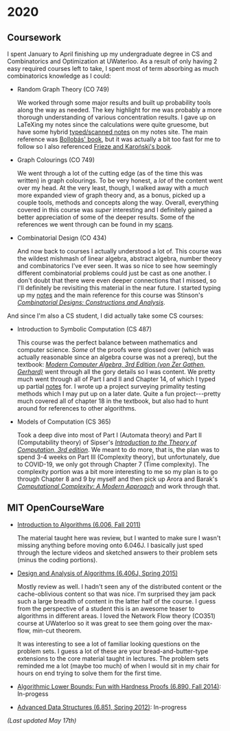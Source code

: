 # 2020

## Coursework

I spent January to April finishing up my undergraduate degree in CS and Combinatorics and Optimization at UWaterloo.
As a result of only having 2 easy required courses left to take, I spent most of term absorbing as much combinatorics knowledge as I could:

- Random Graph Theory (CO 749)

    We worked through some major results and built up probability tools along the way as needed.
    The key highlight for me was probably a more thorough understanding of various concentration results.
    I gave up on LaTeXing my notes since the calculations were quite gruesome, but have some hybrid [typed/scanned notes](https://nicholaspun.github.io/course-notes/co749_random/co749.pdf) on my notes site.
    The main reference was [Bollobás' book](https://www.cambridge.org/core/books/random-graphs/E21023008001CFA182CE666F5028489F), but it was actually a bit too fast for me to follow so I also referenced [Frieze and Karoński's book](https://www.cambridge.org/us/academic/subjects/mathematics/discrete-mathematics-information-theory-and-coding/introduction-random-graphs?format=HB).

- Graph Colourings (CO 749)

    We went through a lot of the cutting edge (as of the time this was written) in graph colourings.
    To be very honest, a _lot_ of the content went over my head.
    At the very least, though, I walked away with a _much_ more expanded view of graph theory and, as a bonus, picked up a couple tools, methods and concepts along the way.
    Overall, everything covered in this course was _super_ interesting and I definitely gained a better appreciation of some of the deeper results.
    Some of the references we went through can be found in my [scans](https://nicholaspun.github.io/course-notes/co749_colourings/co749.pdf).

- Combinatorial Design (CO 434)

    And now back to courses I actually understood a lot of.
    This course was the wildest mishmash of linear algebra, abstract algebra, number theory and combinatorics I've ever seen.
    It was so nice to see how seemingly different combinatorial problems could just be cast as one another.
    I don't doubt that there were even deeper connections that I missed, so I'll definitely be revisiting this material in the near future.
    I started typing up my [notes](https://nicholaspun.github.io/course-notes/co434/co434.pdf) and the main reference for this course was Stinson's _[Combinatorial Designs: Constructions and Analysis](https://www.springer.com/gp/book/9780387954875)_.

And since I'm also a CS student, I did actually take some CS courses:

- Introduction to Symbolic Computation (CS 487)

    This course was the perfect balance between mathematics and computer science.
    _Some_ of the proofs were glossed over (which was actually reasonable since an algebra course was not a prereq), but the textbook: _[Modern Computer Algebra, 3rd Edition (von Zer Gathen, Gerhard)](https://www.cambridge.org/core/books/modern-computer-algebra/DB3563D4013401734851CF683D2F03F0#)_ went through all the gory details so I was content.
    We pretty much went through all of Part I and II and Chapter 14, of which I typed up partial [notes](https://nicholaspun.github.io/course-notes/cs487/cs487.pdf) for. 
    I wrote up a project surveying primality testing methods which I may put up on a later date.
    Quite a fun project---pretty much covered all of chapter 18 in the textbook, but also had to hunt around for references to other algorithms.

- Models of Computation (CS 365)

    Took a deep dive into most of Part I (Automata theory) and Part II (Computability theory) of Sipser's _[Introduction to the Theory of Computation, 3rd edition](https://math.mit.edu/~sipser/book.html)_.
    We meant to do more, that is, the plan was to spend 3-4 weeks on Part III (Complexity theory), but unfortunately, due to COVID-19, we only got through Chapter 7 (Time complexity).
    The complexity portion was a bit more interesting to me so my plan is to go through Chapter 8 and 9 by myself and then pick up Arora and Barak's _[Computational Complexity: A Modern Approach](http://theory.cs.princeton.edu/complexity/)_ and work through that.


## MIT OpenCourseWare

- [Introduction to Algorithms (6.006, Fall 2011)](https://ocw.mit.edu/courses/electrical-engineering-and-computer-science/6-006-introduction-to-algorithms-fall-2011/index.htm)

    The material taught here was review, but I wanted to make sure I wasn't missing anything before moving onto 6.046J.
    I basically just sped through the lecture videos and sketched answers to their problem sets (minus the coding portions).

- [Design and Analysis of Algorithms (6.406J, Spring 2015)](https://ocw.mit.edu/courses/electrical-engineering-and-computer-science/6-046j-design-and-analysis-of-algorithms-spring-2015/)

    Mostly review as well.
    I hadn't seen any of the distributed content or the cache-oblivious content so that was nice.
    I'm surprised they jam pack such a large breadth of content in the latter half of the course.
    I guess from the perspective of a student this is an awesome teaser to algorithms in different areas.
    I loved the Network Flow theory (CO351) course at UWaterloo so it was great to see them going over the max-flow, min-cut theorem.

    It was interesting to see a lot of familiar looking questions on the problem sets.
    I guess a lot of these are your bread-and-butter-type extensions to the core material taught in lectures.
    The problem sets reminded me a lot (maybe too much) of when I would sit in my chair for hours on end trying to solve them for the first time.

- [Algorithmic Lower Bounds: Fun with Hardness Proofs (6.890, Fall 2014)](https://ocw.mit.edu/courses/electrical-engineering-and-computer-science/6-890-algorithmic-lower-bounds-fun-with-hardness-proofs-fall-2014/): In-progess

- [Advanced Data Structures (6.851, Spring 2012)](https://ocw.mit.edu/courses/electrical-engineering-and-computer-science/6-851-advanced-data-structures-spring-2012/index.htm): In-progress


_(Last updated May 17th)_

